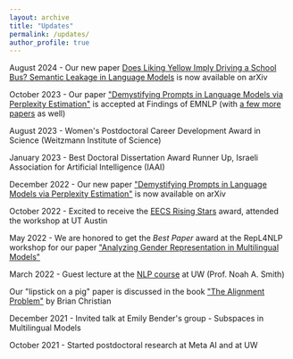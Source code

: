 ```yaml
---
layout: archive
title: "Updates"
permalink: /updates/
author_profile: true
---
```


August 2024 - Our new paper [Does Liking Yellow Imply Driving a School Bus? Semantic Leakage in Language Models](https://www.arxiv.org/pdf/2408.06518) is now available on arXiv

October 2023 - Our paper ["Demystifying Prompts in Language Models via Perplexity Estimation"](https://aclanthology.org/2023.findings-emnlp.679/) is accepted at Findings of EMNLP (with [a few more papers](https://twitter.com/hila_gonen/status/1731935919811510519) as well)

August 2023 - Women's Postdoctoral Career Development Award in Science (Weitzmann Institute of Science)

January 2023 - Best Doctoral Dissertation Award Runner Up, Israeli Association for Artificial Intelligence (IAAI)

December 2022 - Our new paper ["Demystifying Prompts in Language Models via Perplexity Estimation"](https://arxiv.org/pdf/2212.04037.pdf) is now available on arXiv

October 2022 - Excited to receive the [EECS Rising Stars](https://risingstars.utexas.edu/) award, attended the workshop at UT Austin

May 2022 - We are honored to get the *Best Paper* award at the RepL4NLP workshop for our paper ["Analyzing Gender Representation in Multilingual Models"](https://arxiv.org/pdf/2204.09168.pdf)

March 2022 - Guest lecture at the [NLP course](https://courses.cs.washington.edu/courses/csep517/) at UW (Prof. Noah A. Smith)

Our "lipstick on a pig" paper is discussed in the book ["The Alignment Problem"](https://brianchristian.org/the-alignment-problem/) by Brian Christian

December 2021 - Invited talk at Emily Bender's group - Subspaces in Multilingual Models

October 2021 - Started postdoctoral research at Meta AI and at UW 
